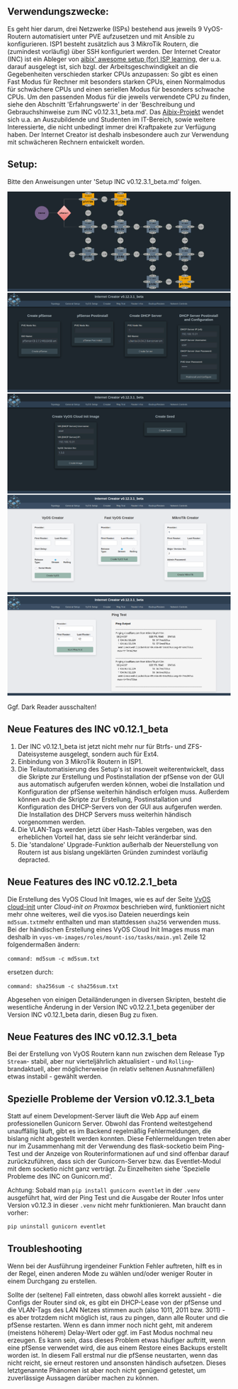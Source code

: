 ## Verwendungszwecke:

Es geht hier darum, drei Netzwerke (ISPs) bestehend aus jeweils 9 VyOS-Routern automatisiert unter PVE aufzusetzen und mit Ansible zu konfigurieren. ISP1 besteht zusätzlich aus 3 MikroTik Routern, die (zumindest vorläufig) über SSH konfiguriert werden. Der Internet Creator (INC) ist ein Ableger von [aibix' awesome setup (for) ISP learning](https://github.com/aibix0001/aasil), der u.a. darauf ausgelegt ist, sich bzgl. der Arbeitsgeschwindigkeit an die Gegebenheiten verschieden starker CPUs anzupassen: So gibt es einen Fast Modus für Rechner mit besonders starken CPUs, einen Normalmodus für schwächere CPUs und einen seriellen Modus für besonders schwache CPUs. Um den passenden Modus für die jeweils verwendete CPU zu finden, siehe den Abschnitt 'Erfahrungswerte' in der 'Beschreibung und Gebrauchshinweise zum INC v0.12.3.1_beta.md'.
Das [Aibix-Projekt](https://www.twitch.tv/aibix0001) wendet sich u.a. an Auszubildende und Studenten im IT-Bereich, sowie weitere Interessierte, die nicht unbedingt immer drei Kraftpakete zur Verfügung haben. Der Internet Creator ist deshalb insbesondere auch zur Verwendung mit schwächeren Rechnern entwickelt worden.

## Setup:
Bitte den Anweisungen unter 'Setup INC v0.12.3.1_beta.md' folgen.


![foto0](Bilder/00.png)
![foto1](Bilder/01.png)
![foto2](Bilder/02.png)
![foto3](Bilder/03.png)
![foto4](Bilder/04.png)

Ggf. Dark Reader ausschalten!

## Neue Features des INC v0.12.1_beta

1. Der INC v0.12.1_beta ist jetzt nicht mehr nur für Btrfs- und ZFS-Dateisysteme ausgelegt, sondern auch für Ext4.
2. Einbindung von 3 MikroTik Routern in ISP1.
3. Die Teilautomatisierung des Setup's ist insoweit weiterentwickelt, dass die Skripte zur Erstellung und Postinstallation der pfSense von der GUI aus automatisch aufgerufen werden können, wobei die Installation und Konfiguration der pfSense weiterhin händisch erfolgen muss. Außerdem können auch die Skripte zur Erstellung, Postinstallation und Konfiguration des DHCP-Servers von der GUI aus aufgerufen werden. Die Installation des DHCP Servers muss weiterhin händisch vorgenommen werden.
4. Die VLAN-Tags werden jetzt über Hash-Tables vergeben, was den erheblichen Vorteil hat, dass sie sehr leicht veränderbar sind.
5. Die 'standalone' Upgrade-Funktion außerhalb der Neuerstellung von Routern ist aus bislang ungeklärten Gründen zumindest vorläufig depracted.

## Neue Features des INC v0.12.2.1_beta

Die Erstellung des VyOS Cloud Init Images, wie es auf der Seite [VyOS cloud-init](https://docs.vyos.io/en/latest/automation/cloud-init.html) unter _Cloud-init on Proxmox_ beschrieben wird, funktioniert nicht mehr ohne weiteres, weil die vyos.iso Dateien neuerdings kein ```md5sum.txt```mehr enthalten und man stattdessen ```sha256``` verwenden muss. Bei der händischen Erstellung eines VyOS Cloud Init Images muss man deshalb in ```vyos-vm-images/roles/mount-iso/tasks/main.yml``` Zeile 12 folgendermaßen ändern:

```command: md5sum -c md5sum.txt```

ersetzen durch:

```command: sha256sum -c sha256sum.txt```

Abgesehen von einigen Detailänderungen in diversen Skripten, besteht die wesentliche Änderung in der Version INC v0.12.2.1_beta gegenüber der Version INC v0.12.1_beta darin, diesen Bug zu fixen.

## Neue Features des INC v0.12.3.1_beta

Bei der Erstellung von VyOS Routern kann nun zwischen dem Release Typ ```Stream```- stabil, aber nur vierteljährlich aktualisiert - und ```Rolling```- brandaktuell, aber möglicherweise (in relativ seltenen Ausnahmefällen) etwas instabil - gewählt werden.

## Spezielle Probleme der Version v0.12.3.1_beta

Statt auf einem Development-Server läuft die Web App auf einem professionellen Gunicorn Server. Obwohl das Frontend weitestgehend unauffällig läuft, gibt es im Backend regelmäßig Fehlermeldungen, die bislang nicht abgestellt werden konnten. Diese Fehlermeldungen treten aber nur im Zusammenhang mit der Verwendung des flask-socketio beim Ping-Test und der Anzeige von Routerinformationen auf und sind offenbar darauf zurückzuführen, dass sich der Gunicorn-Server bzw. das Eventlet-Modul mit dem socketio nicht ganz verträgt. Zu Einzelheiten siehe 'Spezielle Probleme des INC on Gunicorn.md'.

Achtung: Sobald man ```pip install gunicorn eventlet``` in der ```.venv``` ausgeführt hat, wird der Ping Test und die Ausgabe der Router Infos unter Version v0.12.3 in dieser ```.venv``` nicht mehr funktionieren. Man braucht dann vorher:

```bash
pip uninstall gunicorn eventlet
```

## Troubleshooting

Wenn bei der Ausführung irgendeiner Funktion Fehler auftreten, hilft es in der Regel, einen anderen Mode zu wählen und/oder weniger Router in einem Durchgang zu erstellen.

Sollte der (seltene) Fall eintreten, dass obwohl alles korrekt aussieht - die Configs der Router sind ok, es gibt ein DHCP-Lease von der pfSense und die VLAN-Tags des LAN Netzes stimmen auch (also 1011, 2011 bzw. 3011) - es aber trotzdem nicht möglich ist, raus zu pingen, dann alle Router und die pfSense restarten. Wenn es dann immer noch nicht geht, mit anderem (meistens höherem) Delay-Wert oder ggf. im Fast Modus nochmal neu erzeugen. Es kann sein, dass dieses Problem etwas häufiger auftritt, wenn eine pfSense verwendet wird, die aus einem Restore eines Backups erstellt worden ist. In diesem Fall erstmal nur die pfSense neustarten, wenn das nicht reicht, sie erneut restoren und ansonsten händisch aufsetzen. Dieses letztgenannte Phänomen ist aber noch nicht genügend getestet, um zuverlässige Aussagen darüber machen zu können.

